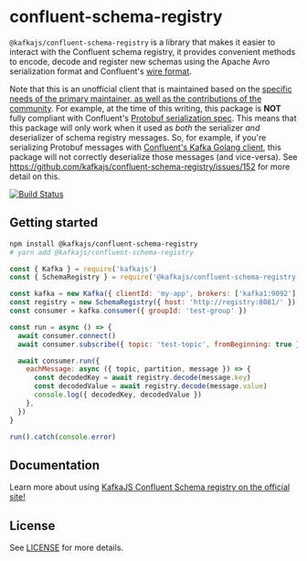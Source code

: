 # confluent-schema-registry

`@kafkajs/confluent-schema-registry` is a library that makes it easier to interact with the Confluent schema registry, it provides convenient methods to encode, decode and register new schemas using the Apache Avro serialization format and Confluent's [wire format](https://docs.confluent.io/current/schema-registry/docs/serializer-formatter.html#wire-format).

Note that this is an unofficial client that is maintained based on the [specific needs of the primary maintainer, as well as the contributions of the community](https://github.com/kafkajs/confluent-schema-registry/issues/215#issuecomment-1261967603). For example, at the time of this writing, this package is **NOT** fully compliant with Confluent's [Protobuf serialization spec](https://docs.confluent.io/platform/current/schema-registry/fundamentals/serdes-develop/index.html#wire-format). This means that this package will only work when it used as *both* the serializer *and* deserializer of schema registry messages. So, for example, if you're serializing Protobuf messages with [Confluent's Kafka Golang client](https://github.com/confluentinc/confluent-kafka-go), this package will not correctly deserialize those messages (and vice-versa). See https://github.com/kafkajs/confluent-schema-registry/issues/152 for more detail on this.

[![Build Status](https://dev.azure.com/tulios/ConfluentSchemaRegistry/_apis/build/status/kafkajs.confluent-schema-registry?branchName=master)](https://dev.azure.com/tulios/ConfluentSchemaRegistry/_build/latest?definitionId=3&branchName=master)

## Getting started

```sh
npm install @kafkajs/confluent-schema-registry
# yarn add @kafkajs/confluent-schema-registry
```

```javascript
const { Kafka } = require('kafkajs')
const { SchemaRegistry } = require('@kafkajs/confluent-schema-registry')

const kafka = new Kafka({ clientId: 'my-app', brokers: ['kafka1:9092'] })
const registry = new SchemaRegistry({ host: 'http://registry:8081/' })
const consumer = kafka.consumer({ groupId: 'test-group' })

const run = async () => {
  await consumer.connect()
  await consumer.subscribe({ topic: 'test-topic', fromBeginning: true })

  await consumer.run({
    eachMessage: async ({ topic, partition, message }) => {
      const decodedKey = await registry.decode(message.key)
      const decodedValue = await registry.decode(message.value)
      console.log({ decodedKey, decodedValue })
    },
  })
}

run().catch(console.error)
```

## Documentation

Learn more about using [KafkaJS Confluent Schema registry on the official site!](https://kafkajs.github.io/confluent-schema-registry/)

## License

See [LICENSE](https://github.com/kafkajs/confluent-schema-registry/blob/master/LICENSE) for more details.
